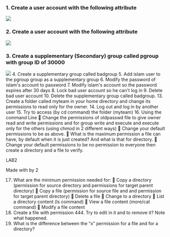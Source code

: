 ### 1. Create a user account with the following attribute

<img src="./pics/1.png"/>


### 2. Create a user account with the following attribute

<img src="./pics/2.png"/>

### 3. Create a supplementary (Secondary) group called pgroup with group ID of 30000

<img src="./pics/3.png"/>
4. Create a supplementary group called badgroup
5. Add islam user to the pgroup group as a supplementary group
6. Modify the password of islam's account to password
7. Modify islam's account so the password expires after 30 days
8. Lock bad user account so he can't log in
9. Delete bad user account
10. Delete the supplementary group called badgroup.
13. Create a folder called myteam in your home directory and change its permissions to
read only for the owner.
14. Log out and log in by another user
15. Try to access (by cd command) the folder (myteam)
16. Using the command Line
 Change the permissions of oldpasswd file to give owner read and write
permissions and for group write and execute and execute only for the others
(using chmod in 2 different ways)
 Change your default permissions to be as above.
 What is the maximum permission a file can have, by default when it is just
created? And what is that for directory.
 Change your default permissions to be no permission to everyone then create a
directory and a file to verify.

LAB2

Made with by 2

17. What are the minimum permission needed for:
 Copy a directory (permission for source directory and permissions for target
parent directory)
 Copy a file (permission for source file and and permission for target parent
directory)
 Delete a file
 Change to a directory
 List a directory content (ls command)
 View a file content (more/cat command)
 Modify a file content
18. Create a file with permission 444. Try to edit in it and to remove it? Note what
happened.
19. What is the difference between the “x” permission for a file and for a
directory?
